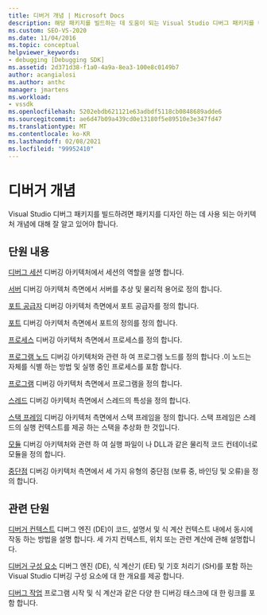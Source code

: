 ```yaml
---
title: 디버거 개념 | Microsoft Docs
description: 해당 패키지를 빌드하는 데 도움이 되는 Visual Studio 디버그 패키지를 디자인 하는 데 사용 되는 아키텍처 개념에 대해 알아봅니다.
ms.custom: SEO-VS-2020
ms.date: 11/04/2016
ms.topic: conceptual
helpviewer_keywords:
- debugging [Debugging SDK]
ms.assetid: 2d371d38-f1a0-4a9a-8ea3-100e8c0149b7
author: acangialosi
ms.author: anthc
manager: jmartens
ms.workload:
- vssdk
ms.openlocfilehash: 5202ebdb621121e63adbdf5118cb0848689adde6
ms.sourcegitcommit: ae6d47b09a439cd0e13180f5e89510e3e347fd47
ms.translationtype: MT
ms.contentlocale: ko-KR
ms.lasthandoff: 02/08/2021
ms.locfileid: "99952410"
---
```

# <a name="debugger-concepts"></a>디버거 개념
Visual Studio 디버그 패키지를 빌드하려면 패키지를 디자인 하는 데 사용 되는 아키텍처 개념에 대해 잘 알고 있어야 합니다.

## <a name="in-this-section"></a>단원 내용
 [디버그 세션](../../extensibility/debugger/debug-session.md) 디버깅 아키텍처에서 세션의 역할을 설명 합니다.

 [서버](../../extensibility/debugger/servers-visual-studio-sdk.md) 디버깅 아키텍처 측면에서 서버를 추상 및 물리적 용어로 정의 합니다.

 [포트 공급자](../../extensibility/debugger/port-suppliers.md) 디버깅 아키텍처 측면에서 포트 공급자를 정의 합니다.

 [포트](../../extensibility/debugger/ports.md) 디버깅 아키텍처 측면에서 포트의 정의를 정의 합니다.

 [프로세스](../../extensibility/debugger/processes.md) 디버깅 아키텍처 측면에서 프로세스를 정의 합니다.

 [프로그램 노드](../../extensibility/debugger/program-nodes.md) 디버깅 아키텍처와 관련 하 여 프로그램 노드를 정의 합니다 .이 노드는 자체를 식별 하는 방법 및 실행 중인 프로세스를 포함 합니다.

 [프로그램](../../extensibility/debugger/programs.md) 디버깅 아키텍처 측면에서 프로그램을 정의 합니다.

 [스레드](../../extensibility/debugger/threads.md) 디버깅 아키텍처 측면에서 스레드의 특성을 정의 합니다.

 [스택 프레임](../../extensibility/debugger/stack-frames.md) 디버깅 아키텍처 측면에서 스택 프레임을 정의 합니다. 스택 프레임은 스레드의 실행 컨텍스트를 제공 하는 스택을 추상화 한 것입니다.

 [모듈](../../extensibility/debugger/modules.md) 디버깅 아키텍처와 관련 하 여 실행 파일이 나 DLL과 같은 물리적 코드 컨테이너로 모듈을 정의 합니다.

 [중단점](../../extensibility/debugger/breakpoints-visual-studio-sdk.md) 디버깅 아키텍처 측면에서 세 가지 유형의 중단점 (보류 중, 바인딩 및 오류)을 정의 합니다.

## <a name="related-sections"></a>관련 단원
 [디버거 컨텍스트](../../extensibility/debugger/debugger-contexts.md) 디버그 엔진 (DE)이 코드, 설명서 및 식 계산 컨텍스트 내에서 동시에 작동 하는 방법을 설명 합니다. 세 가지 컨텍스트, 위치 또는 관련 계산에 관해 설명합니다.

 [디버거 구성 요소](../../extensibility/debugger/debugger-components.md) 디버그 엔진 (DE), 식 계산기 (EE) 및 기호 처리기 (SH)를 포함 하는 Visual Studio 디버깅 구성 요소에 대 한 개요를 제공 합니다.

 [디버그 작업](../../extensibility/debugger/debugging-tasks.md) 프로그램 시작 및 식 계산과 같은 다양 한 디버깅 태스크에 대 한 링크를 포함 합니다.
